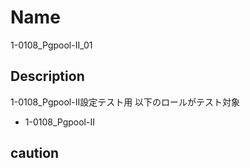 Name
====
1-0108_Pgpool-II_01

## Description

1-0108_Pgpool-II設定テスト用
以下のロールがテスト対象

- 1-0108_Pgpool-II

## caution
